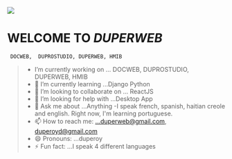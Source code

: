 ![](S:\Studios\Code\Github\duperweb\client\assests\img\1615940196454.jpg)

# WELCOME TO *DUPERWEB*

```
 DOCWEB,  DUPROSTUDIO, DUPERWEB, HMIB
```
>- I’m currently working on ... DOCWEB,  DUPROSTUDIO, DUPERWEB, HMIB
>- 🌱 I’m currently learning ...Django Python
>- 👯 I’m looking to collaborate on ... ReactJS
>- 🤔 I’m looking for help with ...Desktop App
>- 💬 Ask me about ...Anything
>-I speak french, spanish, haitian creole and english. Right now, I'm learning portuguese.
>- 📫 How to reach me: ...duperweb@gmail.com, duperoyd@gmail.com
>- 😄 Pronouns: ...duperoy
>- ⚡ Fun fact: ...I speak 4 different languages
